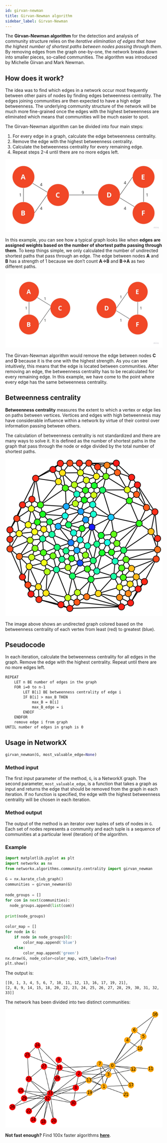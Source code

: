 ```yaml
---
id: girvan-newman
title: Girvan-Newman algorithm
sidebar_label: Girvan-Newman
---
```


The **Girvan-Newman algorithm** for the detection and analysis of community structure relies on the *iterative elimination of edges that have the highest number of shortest paths between nodes passing through them*. By removing edges from the graph one-by-one, the network breaks down into smaller pieces, so-called communities. The algorithm was introduced by Michelle Girvan and Mark Newman.

## How does it work?

The idea was to find which edges in a network occur most frequently between other pairs of nodes by finding edges betweenness centrality. The edges joining communities are then expected to have a high edge betweenness. The underlying community structure of the network will be much more fine-grained once the edges with the highest betweenness are eliminated which means that communities will be much easier to spot.

The Girvan-Newman algorithm can be divided into four main steps:
1. For every edge in a graph, calculate the edge betweenness centrality.
2. Remove the edge with the highest betweenness centrality.
3. Calculate the betweenness centrality for every remaining edge.
4. Repeat steps 2-4 until there are no more edges left.

![Girvan-newman-example-1](/img/algorithms/community-detection/girvan-newman-example-one.jpg)

In this example, you can see how a typical graph looks like when **edges are assigned weights based on the number of shortest paths passing through them**. To keep things simple, we only calculated the number of undirected shortest paths that pass through an edge. The edge between nodes **A** and **B** has a strength of 1 because we don’t count **A->B** and **B->A** as two different paths.

![Girvan-newman-example-2](/img/algorithms/community-detection/girvan-newman-example-two.jpg)

The Girvan-Newman algorithm would remove the edge between nodes **C** and **D** because it is the one with the highest strength. As you can see intuitively, this means that the edge is located between communities.
After removing an edge, the betweenness centrality has to be recalculated for every remaining edge. In this example, we have come to the point where every edge has the same betweenness centrality.

## Betweenness centrality

**Betweenness centrality** measures the extent to which a vertex or edge lies on paths between vertices. Vertices and edges with high betweenness may have considerable influence within a network by virtue of their control over information passing between others.

The calculation of betweenness centrality is not standardized and there are many ways to solve it. It is defined as the number of shortest paths in the graph that pass through the node or edge divided by the total number of shortest paths.

![Betweenness-example](/img/algorithms/community-detection/betweenness-example.png)

The image above shows an undirected graph colored based on the betweenness centrality of each vertex from least (red) to greatest (blue).

## Pseudocode

In each iteration, calculate the betweenness centrality for all edges in the graph. Remove the edge with the highest centrality. Repeat until there are no more edges left.

```
REPEAT
    LET n BE number of edges in the graph
    FOR i=0 to n-1
        LET B[i] BE betweenness centrality of edge i
        IF B[i] > max_B THEN
            max_B = B[i]
            max_B_edge = i
        ENDIF
    ENDFOR
    remove edge i from graph
UNTIL number of edges in graph is 0
```

## Usage in NetworkX

```python
girvan_newman(G, most_valuable_edge=None)
```

### Method input

The first input parameter of the method, `G`, is a NetworkX graph. 
The second parameter, `most_valuable_edge`, is a function that takes a graph as input and returns the edge that should be removed from the graph in each iteration. If no function is specified, the edge with the highest betweenness centrality will be chosen in each iteration.

### Method output

The output of the method is an iterator over tuples of sets of nodes in `G`. Each set of nodes represents a community and each tuple is a sequence of communities at a particular level (iteration) of the algorithm. 

### Example

```python
import matplotlib.pyplot as plt
import networkx as nx
from networkx.algorithms.community.centrality import girvan_newman

G = nx.karate_club_graph()
communities = girvan_newman(G)

node_groups = []
for com in next(communities):
  node_groups.append(list(com))

print(node_groups)

color_map = []
for node in G:
    if node in node_groups[0]:
        color_map.append('blue')
    else: 
        color_map.append('green')  
nx.draw(G, node_color=color_map, with_labels=True)
plt.show()
```

The output is:

```
[[0, 1, 3, 4, 5, 6, 7, 10, 11, 12, 13, 16, 17, 19, 21], 
[2, 8, 9, 14, 15, 18, 20, 22, 23, 24, 25, 26, 27, 28, 29, 30, 31, 32, 33]]
```

The network has been divided into two distinct communities:

![Graph](/img/algorithms/community-detection/girvan-newman-matplotlib.png)

**Not fast enough?** Find 100x faster algorithms [**here**](https://memgraph.com/memgraph-for-networkx?utm_source=networkx-guide&utm_medium=referral&utm_campaign=networkx_ppp&utm_term=algorithms%2Bgirvannewman&utm_content=findfasteralgorithms).
